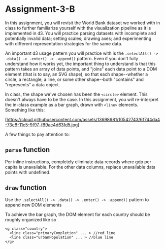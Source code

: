# Assignment-3-B

In this assignment, you will revisit the World Bank dataset we worked with in class to further familiarize yourself with the visualization pipeline as it is implemented in d3. You will practice parsing datasets with incomplete and potentially invalid data; setting scales; drawing axes; and experimenting with different representation strategies for the same data.

An important d3 usage pattern you will practice with is the `.selectAll() -> .data() -> .enter() -> .append()` pattern. Even if you don't fully understand how it works yet, the important thing to understand is that this pattern takes an array of data points, and "joins" each data point to a DOM element (that is to say, an SVG shape), so that each shape--whether a circle, a rectangle, a line, or some other shape--both "contains" and "represents" a data object.

In class, the shape we've chosen has been the `<circle>` element. This doesn't always have to be the case. In this assignment, you will re-interpret the in-class example as a bar graph, drawn with `<line>` elements. Something like this:

[https://cloud.githubusercontent.com/assets/13698981/10542743/6f744da4-73e8-11e5-9f97-f89ac4d63fd5.jpg]

A few things to pay attention to:

## `parse` function

Per inline instructions, completely eliminate data records where gdp per capita is unavailable. For the other data columns, replace unavailable data points with undefined.

## `draw` function

Use the `.selectAll() -> .data() -> .enter() -> .append()` pattern to append new DOM elements

To achieve the bar graph, the DOM element for each country should be roughly organized like so 

```
<g class="country">
  <line class="primaryCompletion" ... > //red line
  <line class="urbanPopulation" ... > //blue line
</g>
